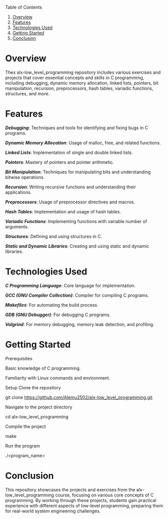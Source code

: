 Table of Contents

1. [Overview](#overview)
2. [Features](#features)
3. [Technologies Used](#technologies-used)
4. [Getting Started](#getting-started)
5. [Conclusion](#conclusion)

# Overview

Thes alx-low_level_programming repository includes various exercises and projects that cover essential concepts and skills in C programming, including debugging, dynamic memory allocation, linked lists, pointers, bit manipulation, recursion, preprocessors, hash tables, variadic functions, structures, and more.

# Features

***Debugging***: Techniques and tools for identifying and fixing bugs in C programs.

***Dynamic Memory Allocation***: Usage of malloc, free, and related functions.

***Linked Lists***: Implementation of single and double linked lists.

***Pointers***: Mastery of pointers and pointer arithmetic.

***Bit Manipulation***: Techniques for manipulating bits and understanding bitwise operations.

***Recursion***: Writing recursive functions and understanding their applications.

***Preprocessors***: Usage of preprocessor directives and macros.

***Hash Tables***: Implementation and usage of hash tables.

***Variadic Functions***: Implementing functions with variable number of arguments.

***Structures***: Defining and using structures in C.

***Static and Dynamic Libraries***: Creating and using static and dynamic libraries.

# Technologies Used

***C Programming Language***: Core language for implementation.

***GCC (GNU Compiler Collection)***: Compiler for compiling C programs.

***Makefiles***: For automating the build process.

***GDB (GNU Debugger)***: For debugging C programs.

***Valgrind***: For memory debugging, memory leak detection, and profiling.

# Getting Started

Prerequisites

Basic knowledge of C programming.

Familiarity with Linux commands and environment.

Setup
Clone the repository

git clone https://github.com/Alemu2502/alx-low_level_programming.git

Navigate to the project directory

cd alx-low_level_programming

Compile the project

make

Run the program

./<program_name>

# Conclusion

This repository showcases the projects and exercises from the alx-low_level_programming course, focusing on various core concepts of C programming. By working through these projects, students gain practical experience with different aspects of low-level programming, preparing them for real-world system engineering challenges.
